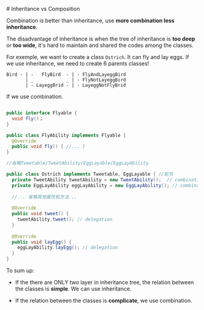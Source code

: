 # Inheritance vs Composition

Combination is better than inheritance, use **more combination less inheritance**.

The disadvantage of inheritance is when the tree of inheritance is **too deep** or **too wide**, it's hard to maintain and shared the codes among the classes.

For exemple, we want to create a class `Ostrich`. It can fly and lay eggs. If we use inheritance, we need to create 6 parents classes!

```code
Bird - | -   FlyBird  - | - FlyAndLayeggBird
       | _            _ | - FlyNotLayeggBird
       | - LayeggBrid - | - LayeggNotFlyBrid
```

If we use combination.

```java

public interface Flyable {
  void fly()；
}

public class FlyAbility implements Flyable {
  @Override
  public void fly() { //... }
}

//省略Tweetable/TweetAbility/EggLayable/EggLayAbility

public class Ostrich implements Tweetable, EggLayable { //鸵鸟
  private TweetAbility tweetAbility = new TweetAbility();  // combination
  private EggLayAbility eggLayAbility = new EggLayAbility(); // combination
  
  //... 省略其他属性和方法...
  
  @Override
  public void tweet() {
    tweetAbility.tweet(); // delegation
  }
  
  @Override
  public void layEgg() {
    eggLayAbility.layEgg(); // delegation
  }
}
```

To sum up:

- If the there are ONLY two layer in inheritance tree, the relation between the classes is **simple**. We can use inheritance.

- If the relation between the classes is **complicate**, we use combination.
